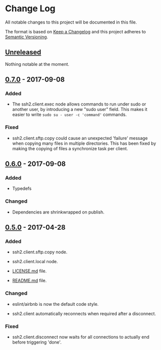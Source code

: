# Change Log
All notable changes to this project will be documented in this file.

The format is based on [Keep a Changelog](http://keepachangelog.com/)
and this project adheres to [Semantic Versioning](http://semver.org/).

## [Unreleased][]
Nothing notable at the moment.

## [0.7.0][] - 2017-09-08
### Added
-   The ssh2.client.exec node allows commands to run under sudo or another user, by introducing a new "sudo user" field. This makes it easier to write `sudo su - user -c 'command'` commands.

### Fixed
-   ssh2.client.sftp.copy could cause an unexpected 'failure' message when copying many files in multiple directories. This has been fixed by making the copying of files a synchronize task per client.

## [0.6.0][] - 2017-09-08
### Added
-   Typedefs

### Changed
-   Dependencies are shrinkwrapped on publish.

## [0.5.0][] - 2017-04-28
### Added
-   ssh2.client.sftp.copy node.

-   ssh2.client.local node.

-   [LICENSE.md](LICENSE.md) file.

-   [README.md](README.md) file.

### Changed
-   eslint/airbnb is now the default code style.

-   ssh2.client automatically reconnects when required after a disconnect.

### Fixed
-   ssh2.client.disconnect now waits for all connections to actually end before triggering 'done'.

[Unreleased]: https://github.com/SpectrumBroad/xible-nodepack-ssh2/compare/v0.7.0...HEAD
[0.7.0]: https://github.com/SpectrumBroad/xible-nodepack-ssh2/compare/v0.6.0...v0.7.0
[0.6.0]: https://github.com/SpectrumBroad/xible-nodepack-ssh2/compare/v0.5.0...v0.6.0
[0.5.0]: https://github.com/SpectrumBroad/xible-nodepack-ssh2/compare/v0.4.0...v0.5.0
